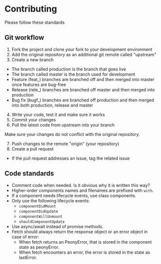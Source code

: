 # Contributing

Please follow these standards

## Git workflow

1. Fork the project and clone your fork to your development environment
2. Add the original repository as an additional git remote called "upstream"
3. Create a new branch
  - The branch called production is the branch that goes live
  - The branch called master is the branch used for development
  - Feature (feat_) branches are branched off and then merged into master once features are bug-free
  - Release (rele_) branches are branched off master and then merged into production
  - Bug fix (bugf_) branches are branched off production and then merged into both production, release 
  and master

4. Write your code, test it and make sure it works
5. Commit your changes
6. Pull the latest code from upstream into your branch 

  Make sure your changes do not conflict with the original repository.

7. Push changes to the remote "origin" (your repository)
8. Create a pull request
  - If the pull request addresses an issue, tag the related issue

## Code standards

- Comment code when needed. Is it obvious why it is written this way?
- Higher-order components names and filenames are prefixed with `with`.
- If a component needs lifecycle events, use class components.
- Only use the following lifecycle events: 
  - `componentDidMount`
  - `componentDidUpdate`
  - `componentWillUnmount`
  - `shouldComponentUpdate`
- Use async/await instead of promise methods.
- Fetch should always return the response object or an error object in case of error:
  - When fetch returns an PeonyError, that is stored in the component state as peonyError.
  - When fetch encounters an error, the error is stored in the state as lastError.
